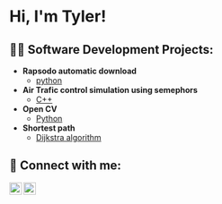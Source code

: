 <h1>Hi, I'm Tyler! </h1>

<h2>👨‍💻 Software Development Projects:</h2>

- <b>Rapsodo automatic download</b>
  - [python](https://github.com/TylerRWard/Rapsodo)
- <b>Air Trafic control simulation using semephors</b>
  - [C++](https://github.com/TylerRWard/Airplane-sim/tree/main)
- <b>Open CV</b>
  - [Python](https://github.com/TylerRWard/Airplane-sim/tree/main)
- <b>Shortest path</b>
  - [Dijkstra algorithm](https://github.com/TylerRWard/Airplane-sim/tree/main)

<h2> 🤳 Connect with me:</h2>


[<img align="left" alt="TylerWard | LinkedIn" width="22px" src="https://cdn.jsdelivr.net/npm/simple-icons@v3/icons/linkedin.svg" />][linkedin]
[<img align="left" alt="TylerWard | Instagram" width="22px" src="https://cdn.jsdelivr.net/npm/simple-icons@v3/icons/instagram.svg" />][instagram]


[instagram]: https://www.instagram.com/ty_ward_2/
[linkedin]: https://www.linkedin.com/in/tyler-ward-5858962a9


